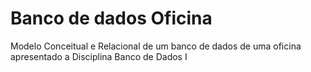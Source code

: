 # Banco de dados Oficina 
 Modelo Conceitual e Relacional de um banco de dados de uma oficina apresentado a Disciplina Banco de Dados I 
